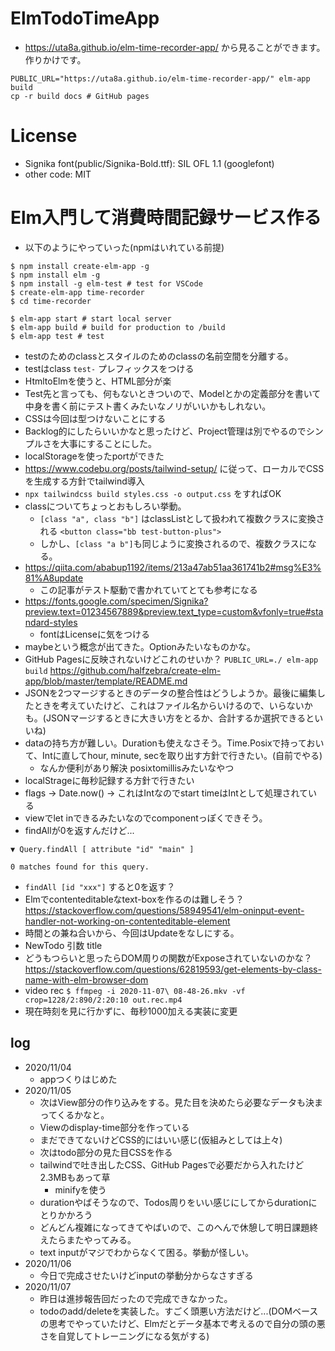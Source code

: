 # ElmTodoTimeApp
- https://uta8a.github.io/elm-time-recorder-app/ から見ることができます。作りかけです。

```
PUBLIC_URL="https://uta8a.github.io/elm-time-recorder-app/" elm-app build
cp -r build docs # GitHub pages
```
# License
- Signika font(public/Signika-Bold.ttf): SIL OFL 1.1 (googlefont)
- other code: MIT

# Elm入門して消費時間記録サービス作る
- 以下のようにやっていった(npmはいれている前提)
```shell
$ npm install create-elm-app -g
$ npm install elm -g
$ npm install -g elm-test # test for VSCode
$ create-elm-app time-recorder
$ cd time-recorder

$ elm-app start # start local server
$ elm-app build # build for production to /build
$ elm-app test # test 

```
- testのためのclassとスタイルのためのclassの名前空間を分離する。
- testはclass `test-` プレフィックスをつける
- HtmltoElmを使うと、HTML部分が楽
- Test先と言っても、何もないときついので、Modelとかの定義部分を書いて中身を書く前にテスト書くみたいなノリがいいかもしれない。
- CSSは今回は型つけないことにする
- Backlog的にしたらいいかなと思ったけど、Project管理は別でやるのでシンプルさを大事にすることにした。
- localStorageを使ったportができた
- https://www.codebu.org/posts/tailwind-setup/ に従って、ローカルでCSSを生成する方針でtailwind導入
- `npx tailwindcss build styles.css -o output.css` をすればOK
- classについてちょっとおもしろい挙動。
  - `[class "a", class "b"]` はclassListとして扱われて複数クラスに変換される `<button class="bb test-button-plus">`
  - しかし、`[class "a b"]`も同じように変換されるので、複数クラスになる。
- https://qiita.com/ababup1192/items/213a47ab51aa361741b2#msg%E3%81%A8update
  - この記事がテスト駆動で書かれていてとても参考になる
- https://fonts.google.com/specimen/Signika?preview.text=01234567889&preview.text_type=custom&vfonly=true#standard-styles
  - fontはLicenseに気をつける
- maybeという概念が出てきた。Optionみたいなものかな。
- GitHub Pagesに反映されないけどこれのせいか？ `PUBLIC_URL=./ elm-app build` https://github.com/halfzebra/create-elm-app/blob/master/template/README.md
- JSONを2つマージするときのデータの整合性はどうしようか。最後に編集したときを考えていたけど、これはファイル名からいけるので、いらないかも。(JSONマージするときに大きい方をとるか、合計するか選択できるといいね)
- dataの持ち方が難しい。Durationも使えなさそう。Time.Posixで持っておいて、Intに直してhour, minute, secを取り出す方針で行きたい。(自前でやる)
  - なんか便利があり解決 posixtomillisみたいなやつ
- localStrageに毎秒記録する方針で行きたい
- flags -> Date.now() -> これはIntなのでstart timeはIntとして処理されている
- viewでlet inできるみたいなのでcomponentっぽくできそう。
- findAllが0を返すんだけど...
```
▼ Query.findAll [ attribute "id" "main" ]

0 matches found for this query.
```
- `findAll [id "xxx"]` すると0を返す？
- Elmでcontenteditableなtext-boxを作るのは難しそう？ https://stackoverflow.com/questions/58949541/elm-oninput-event-handler-not-working-on-contenteditable-element
- 時間との兼ね合いから、今回はUpdateをなしにする。
- NewTodo 引数 title
- どうもつらいと思ったらDOM周りの関数がExposeされていないのかな？ https://stackoverflow.com/questions/62819593/get-elements-by-class-name-with-elm-browser-dom
- video rec `$ ffmpeg -i 2020-11-07\ 08-48-26.mkv -vf crop=1228/2:890/2:20:10 out.rec.mp4`
- 現在時刻を見に行かずに、毎秒1000加える実装に変更

## log
- 2020/11/04
  - appつくりはじめた
- 2020/11/05
  - 次はView部分の作り込みをする。見た目を決めたら必要なデータも決まってくるかなと。
  - Viewのdisplay-time部分を作っている
  - まだできてないけどCSS的にはいい感じ(仮組みとしては上々)
  - 次はtodo部分の見た目CSSを作る
  - tailwindで吐き出したCSS、GitHub Pagesで必要だから入れたけど2.3MBもあって草
    - minifyを使う
  - durationやばそうなので、Todos周りをいい感じにしてからdurationにとりかかろう
  - どんどん複雑になってきてやばいので、このへんで休憩して明日課題終えたらまたやってみる。
  - text inputがマジでわからなくて困る。挙動が怪しい。
- 2020/11/06
  - 今日で完成させたいけどinputの挙動分からなさすぎる
- 2020/11/07
  - 昨日は進捗報告回だったので完成できなかった。
  - todoのadd/deleteを実装した。すごく頭悪い方法だけど...(DOMベースの思考でやっていたけど、Elmだとデータ基本で考えるので自分の頭の悪さを自覚してトレーニングになる気がする)